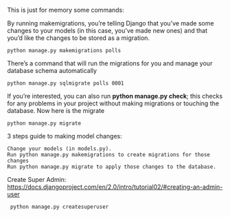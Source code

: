 This is just for memory some commands:

By running makemigrations, you’re telling Django that you’ve made some changes 
to your models (in this case, you’ve made new ones) and that you’d like the changes to be stored as a migration.
   
    python manage.py makemigrations polls
    
There’s a command that will run the migrations for you and manage your database schema automatically 

    python manage.py sqlmigrate polls 0001

    
    
If you’re interested, you can also run **python manage.py check**; this checks for any problems in your project without making migrations or touching the database.
Now here is the migrate 

    python manage.py migrate
        
3 steps guide to making model changes:
   
    Change your models (in models.py).
    Run python manage.py makemigrations to create migrations for those changes
    Run python manage.py migrate to apply those changes to the database.     
    
    
    
Create Super Admin: https://docs.djangoproject.com/en/2.0/intro/tutorial02/#creating-an-admin-user


     python manage.py createsuperuser
       